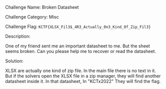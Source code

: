 Challenge Name: Broken Datasheet

Challenge Category: Misc

Challenge Flag: `KCTF{XLSX_Fil3$_4R3_Actually_0n3_Kind_0f_Zip_Fil3}`

Description: 

One of my friend sent me an important datasheet to me.
But the sheet seems broken.
Can you please help me to recover or read the datasheet.

Solution:

XLSX are actually one kind of zip file. In the main file there is no text in it.
But if the solvers open the XLSX file in a zip manager, they will find another datasheet inside it.
In that datasheet, In "KCTx2022" They will find the flag.